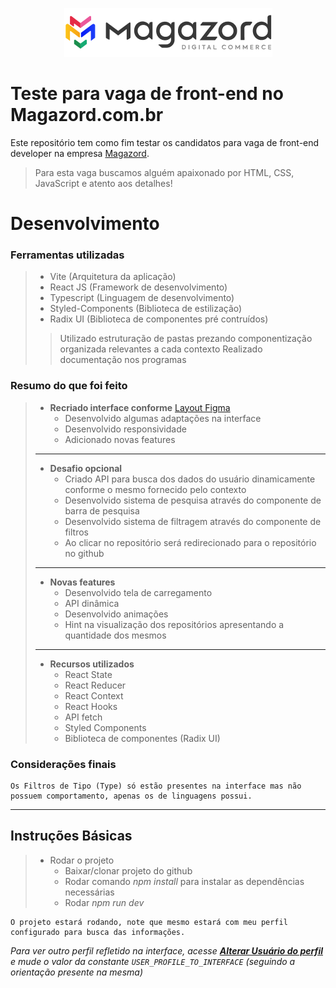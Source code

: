 <div align='center'>
 
![Magazord](src/assets/logo-magazord.png)
 
 </div>

# Teste para vaga de front-end no Magazord.com.br
Este repositório tem como fim testar os candidatos para vaga de front-end developer na empresa [Magazord](https://magazord.com.br).
> Para esta vaga buscamos alguém apaixonado por HTML, CSS, JavaScript e atento aos detalhes!

# **Desenvolvimento**

### **Ferramentas utilizadas**

> * Vite (Arquitetura da aplicação)
> * React JS (Framework de desenvolvimento)
> * Typescript (Linguagem de desenvolvimento)
> * Styled-Components (Biblioteca de estilização)
> * Radix UI (Biblioteca de componentes pré contruídos)
>> Utilizado estruturação de pastas prezando componentização organizada relevantes a cada contexto
>> Realizado documentação nos programas

### **Resumo do que foi feito**

> * **Recriado interface conforme** [Layout Figma](https://www.figma.com/file/sf1CmqcEZbUzkeZOA4AUGj/TESTE-FRONT-MAGAZORD?node-id=0%3A1)
>   * Desenvolvido algumas adaptações na interface
>   * Desenvolvido responsividade
>   * Adicionado novas features
> ----
> * **Desafio opcional**
>    * Criado API para busca dos dados do usuário dinamicamente conforme o mesmo fornecido pelo contexto
>    * Desenvolvido sistema de pesquisa através do componente de barra de pesquisa
>    * Desenvolvido sistema de filtragem através do componente de filtros
>    * Ao clicar no repositório será redirecionado para o repositório no github
> ----
> * **Novas features**
>   * Desenvolvido tela de carregamento
>   *  API dinâmica
>   *  Desenvolvido animações
>   *  Hint na visualização dos repositórios apresentando a quantidade dos mesmos
> ----
> * **Recursos utilizados**
>   * React State
>   * React Reducer
>   * React Context
>   * React Hooks
>   * API fetch
>   * Styled Components
>   * Biblioteca de componentes (Radix UI)


### **Considerações finais**

    Os Filtros de Tipo (Type) só estão presentes na interface mas não possuem comportamento, apenas os de linguagens possui.
----
## **Instruções Básicas**

> * Rodar o projeto
>   * Baixar/clonar projeto do github
>   * Rodar comando _npm install_ para instalar as dependências necessárias
>   * Rodar _npm run dev_

    O projeto estará rodando, note que mesmo estará com meu perfil configurado para busca das informações.

_Para ver outro perfil refletido na interface, acesse _[**Alterar Usuário do perfil**](src/contexts/ContextUserGithubProvider/Interfaces/user.ts)_ e mude o valor da constante <code>USER_PROFILE_TO_INTERFACE</code> (seguindo a orientação presente na mesma)_


